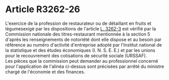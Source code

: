 # Article R3262-26

L'exercice de la profession de restaurateur ou de détaillant en fruits et légumesexigé par les dispositions de l'article [L. 3262-3][1] est vérifié par la Commission nationale des titres-restaurant mentionnée à la section 5 d'après les renseignements de notoriété dont elle dispose et au besoin par référence au numéro d'activité d'entreprise adopté par l'Institut national de la statistique et des études économiques (I. N. S. E. E.) et par les unions pour le recouvrement des cotisations de sécurité sociale (URSSAF).  
Les pièces que la commission peut demander au professionnel concerné pour l'application de l'alinéa ci-dessus sont précisées par arrêté du ministre chargé de l'économie et des finances.

 [1]: /affichCodeArticle.do?cidTexte=LEGITEXT000006072050&idArticle=LEGIARTI000006902945&dateTexte=&categorieLien=cid